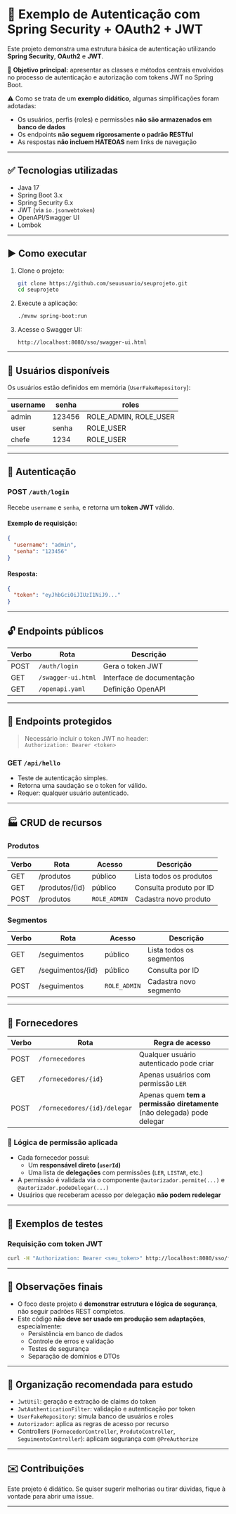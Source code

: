 
# 🔐 Exemplo de Autenticação com Spring Security + OAuth2 + JWT

Este projeto demonstra uma estrutura básica de autenticação utilizando **Spring Security**, **OAuth2** e **JWT**.

📌 **Objetivo principal:** apresentar as classes e métodos centrais envolvidos no processo de autenticação e autorização com tokens JWT no Spring Boot.

⚠️ Como se trata de um **exemplo didático**, algumas simplificações foram adotadas:

- Os usuários, perfis (roles) e permissões **não são armazenados em banco de dados**
- Os endpoints **não seguem rigorosamente o padrão RESTful**
- As respostas **não incluem HATEOAS** nem links de navegação

---

## ✅ Tecnologias utilizadas

- Java 17
- Spring Boot 3.x
- Spring Security 6.x
- JWT (via `io.jsonwebtoken`)
- OpenAPI/Swagger UI
- Lombok

---

## ▶️ Como executar

1. Clone o projeto:
   ```bash
   git clone https://github.com/seuusuario/seuprojeto.git
   cd seuprojeto
   ```

2. Execute a aplicação:
   ```bash
   ./mvnw spring-boot:run
   ```

3. Acesse o Swagger UI:
   ```
   http://localhost:8080/sso/swagger-ui.html
   ```

---

## 👥 Usuários disponíveis

Os usuários estão definidos em memória (`UserFakeRepository`):

| username | senha     | roles                   |
|----------|-----------|--------------------------|
| admin    | 123456    | ROLE_ADMIN, ROLE_USER    |
| user     | senha     | ROLE_USER                |
| chefe    | 1234      | ROLE_USER                |

---

## 🔐 Autenticação

### POST `/auth/login`

Recebe `username` e `senha`, e retorna um **token JWT** válido.

#### Exemplo de requisição:

```json
{
  "username": "admin",
  "senha": "123456"
}
```

#### Resposta:

```json
{
  "token": "eyJhbGciOiJIUzI1NiJ9..."
}
```

---

## 🔓 Endpoints públicos

| Verbo | Rota                      | Descrição                          |
|-------|---------------------------|-------------------------------------|
| POST  | `/auth/login`             | Gera o token JWT                   |
| GET   | `/swagger-ui.html`        | Interface de documentação          |
| GET   | `/openapi.yaml`           | Definição OpenAPI                  |

---

## 🔐 Endpoints protegidos

> Necessário incluir o token JWT no header:  
> `Authorization: Bearer <token>`

### GET `/api/hello`

- Teste de autenticação simples.
- Retorna uma saudação se o token for válido.
- Requer: qualquer usuário autenticado.

---

## 🏭 CRUD de recursos

### Produtos

| Verbo | Rota        | Acesso       | Descrição                |
|-------|-------------|--------------|--------------------------|
| GET   | /produtos   | público      | Lista todos os produtos |
| GET   | /produtos/{id} | público  | Consulta produto por ID |
| POST  | /produtos   | `ROLE_ADMIN` | Cadastra novo produto   |

### Segmentos

| Verbo | Rota         | Acesso       | Descrição                   |
|-------|--------------|--------------|-----------------------------|
| GET   | /seguimentos | público      | Lista todos os segmentos   |
| GET   | /seguimentos/{id} | público | Consulta por ID            |
| POST  | /seguimentos | `ROLE_ADMIN` | Cadastra novo segmento     |

---

## 🧾 Fornecedores

| Verbo | Rota                                | Regra de acesso |
|-------|-------------------------------------|-----------------|
| POST  | `/fornecedores`                     | Qualquer usuário autenticado pode criar |
| GET   | `/fornecedores/{id}`                | Apenas usuários com permissão `LER` |
| POST  | `/fornecedores/{id}/delegar`        | Apenas quem **tem a permissão diretamente** (não delegada) pode delegar |

### 🔄 Lógica de permissão aplicada

- Cada fornecedor possui:
  - Um **responsável direto (`userId`)**
  - Uma lista de **delegações** com permissões (`LER`, `LISTAR`, etc.)
- A permissão é validada via o componente `@autorizador.permite(...)` e `@autorizador.podeDelegar(...)`
- Usuários que receberam acesso por delegação **não podem redelegar**

---

## 🧪 Exemplos de testes

### Requisição com token JWT

```bash
curl -H "Authorization: Bearer <seu_token>" http://localhost:8080/sso/fornecedores/f1
```

---

## 📌 Observações finais

- O foco deste projeto é **demonstrar estrutura e lógica de segurança**, não seguir padrões REST completos.
- Este código **não deve ser usado em produção sem adaptações**, especialmente:
  - Persistência em banco de dados
  - Controle de erros e validação
  - Testes de segurança
  - Separação de domínios e DTOs

---

## 📂 Organização recomendada para estudo

- `JwtUtil`: geração e extração de claims do token
- `JwtAuthenticationFilter`: validação e autenticação por token
- `UserFakeRepository`: simula banco de usuários e roles
- `Autorizador`: aplica as regras de acesso por recurso
- Controllers (`FornecedorController`, `ProdutoController`, `SeguimentoController`): aplicam segurança com `@PreAuthorize`

---

## ✉️ Contribuições

Este projeto é didático. Se quiser sugerir melhorias ou tirar dúvidas, fique à vontade para abrir uma issue.

---
